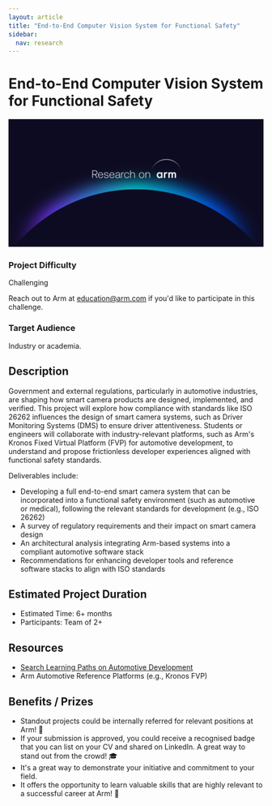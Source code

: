 ```yaml
---
layout: article
title: "End-to-End Computer Vision System for Functional Safety"
sidebar:
  nav: research
---
```

# End-to-End Computer Vision System for Functional Safety 

<img class="image image--xl" src="./images/Research_on_arm_banner.png"/>

### Project Difficulty  
Challenging

Reach out to Arm at [education@arm.com](mailto:education@arm.com) if you'd like to participate in this challenge.

### Target Audience  
Industry or academia.

## Description  
Government and external regulations, particularly in automotive industries, are shaping how smart camera products are designed, implemented, and verified. This project will explore how compliance with standards like ISO 26262 influences the design of smart camera systems, such as Driver Monitoring Systems (DMS) to ensure driver attentiveness. Students or engineers will collaborate with industry-relevant platforms, such as Arm's Kronos Fixed Virtual Platform (FVP) for automotive development, to understand and propose frictionless developer experiences aligned with functional safety standards.

Deliverables include:
- Developing a full end-to-end smart camera system that can be incorporated into a functional safety environment (such as automotive or medical), following the relevant standards for development (e.g., ISO 26262)
- A survey of regulatory requirements and their impact on smart camera design
- An architectural analysis integrating Arm-based systems into a compliant automotive software stack
- Recommendations for enhancing developer tools and reference software stacks to align with ISO standards

## Estimated Project Duration  
- Estimated Time: 6+ months  
- Participants: Team of 2+

## Resources  
- [Search Learning Paths on Automotive Development](https://www.arm.com/resources/learning-paths/automotive)   
- Arm Automotive Reference Platforms (e.g., Kronos FVP)  

## Benefits / Prizes  
- Standout projects could be internally referred for relevant positions at Arm! 📃  
- If your submission is approved, you could receive a recognised badge that you can list on your CV and shared on LinkedIn. A great way to stand out from the crowd! 🎓  
- It's a great way to demonstrate your initiative and commitment to your field.  
- It offers the opportunity to learn valuable skills that are highly relevant to a successful career at Arm! 🎉